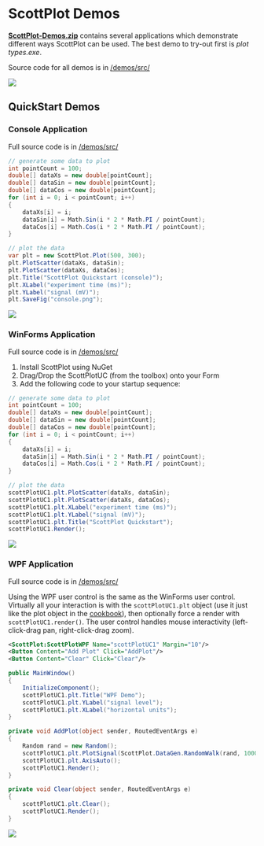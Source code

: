 # ScottPlot Demos

**[ScottPlot-Demos.zip](ScottPlot-Demos.zip)** contains several applications which demonstrate different ways ScottPlot can be used. The best demo to try-out first is _plot types.exe_.

Source code for all demos is in [/demos/src/](/demos/src/)

![](/demos/src/plot-types/ScottPlot-screenshot.png)

## QuickStart Demos

### Console Application

Full source code is in [/demos/src/](/demos/src/)

```cs
// generate some data to plot
int pointCount = 100;
double[] dataXs = new double[pointCount];
double[] dataSin = new double[pointCount];
double[] dataCos = new double[pointCount];
for (int i = 0; i < pointCount; i++)
{
    dataXs[i] = i;
    dataSin[i] = Math.Sin(i * 2 * Math.PI / pointCount);
    dataCos[i] = Math.Cos(i * 2 * Math.PI / pointCount);
}

// plot the data
var plt = new ScottPlot.Plot(500, 300);
plt.PlotScatter(dataXs, dataSin);
plt.PlotScatter(dataXs, dataCos);
plt.Title("ScottPlot Quickstart (console)");
plt.XLabel("experiment time (ms)");
plt.YLabel("signal (mV)");
plt.SaveFig("console.png");
```

![](/demos/src/quickstart-console/output.png)

### WinForms Application

Full source code is in [/demos/src/](/demos/src/)

1. Install ScottPlot using NuGet
2. Drag/Drop the ScottPlotUC (from the toolbox) onto your Form
3. Add the following code to your startup sequence:

```cs
// generate some data to plot
int pointCount = 100;
double[] dataXs = new double[pointCount];
double[] dataSin = new double[pointCount];
double[] dataCos = new double[pointCount];
for (int i = 0; i < pointCount; i++)
{
	dataXs[i] = i;
	dataSin[i] = Math.Sin(i * 2 * Math.PI / pointCount);
	dataCos[i] = Math.Cos(i * 2 * Math.PI / pointCount);
}

// plot the data
scottPlotUC1.plt.PlotScatter(dataXs, dataSin);
scottPlotUC1.plt.PlotScatter(dataXs, dataCos);
scottPlotUC1.plt.XLabel("experiment time (ms)");
scottPlotUC1.plt.YLabel("signal (mV)");
scottPlotUC1.plt.Title("ScottPlot Quickstart");
scottPlotUC1.Render();
```

![](/demos/src/quickstart-winforms/screenshot.png)

### WPF Application

Full source code is in [/demos/src/](/demos/src/)

Using the WPF user control is the same as the WinForms user control. Virtually all your interaction is with the `scottPlotUC1.plt` object (use it just like the plot object in the [cookbook](/cookbook)), then optionally force a render with `scottPlotUC1.render()`. The user control handles mouse interactivity (left-click-drag pan, right-click-drag zoom).

```xml
<ScottPlot:ScottPlotWPF Name="scottPlotUC1" Margin="10"/>
<Button Content="Add Plot" Click="AddPlot"/>
<Button Content="Clear" Click="Clear"/>
```

```cs
public MainWindow()
{
    InitializeComponent();
    scottPlotUC1.plt.Title("WPF Demo");
    scottPlotUC1.plt.YLabel("signal level");
    scottPlotUC1.plt.XLabel("horizontal units");
}

private void AddPlot(object sender, RoutedEventArgs e)
{
    Random rand = new Random();
    scottPlotUC1.plt.PlotSignal(ScottPlot.DataGen.RandomWalk(rand, 1000));
    scottPlotUC1.plt.AxisAuto();
    scottPlotUC1.Render();
}

private void Clear(object sender, RoutedEventArgs e)
{
    scottPlotUC1.plt.Clear();
    scottPlotUC1.Render();
}
```

![](/demos/src/quickstart-wpf/screenshot.png)